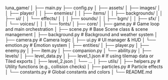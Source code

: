 luna_game/
│
├── main.py
├── config.py
│
├── assets/
│   ├── images/
│   │   ├── player/
│   │   ├── enemies/
│   │   ├── items/
│   │   ├── backgrounds/
│   │   ├── ui/
│   │   └── effects/
│   │
│   ├── sounds/
│   │   ├── bgm/
│   │   ├── sfx/
│   │   └── voices/
│   │
│   └── fonts/
│
├── core/
│   ├── game.py          # Game loop and main orchestration
│   ├── scene.py         # Base Scene class & scene management
│   ├── background.py    # Background and weather system
│   ├── camera.py        # Camera logic
│   ├── ui.py            # UI manager & HUD
│   └── emotion.py       # Emotion system
│
├── entities/
│   ├── player.py
│   ├── enemy.py
│   ├── item.py
│   ├── companion.py
│   └── ability.py
│
├── levels/
│   ├── level_data.py
│   ├── level_1.json     # If using tilemap data or Tiled exports
│   ├── level_2.json
│   └── ...
│
├── utils/
│   ├── helpers.py       # Utility functions (e.g., collision checks)
│   ├── particles.py     # Particle effects
│   └── constants.py     # Global constants and colors
│
└── README.md

